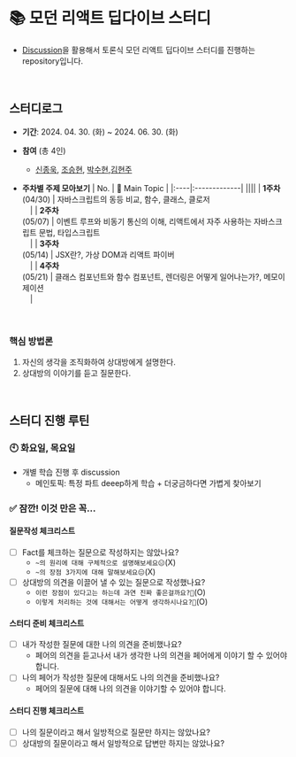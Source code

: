 # 📚 모던 리액트 딥다이브 스터디
- [Discussion](https://github.com/React-Momentum-Project/React_DeepDive_Study/discussions)을 활용해서 토론식 모던 리액트 딥다이브 스터디를 진행하는 repository입니다.

<br />

## 스터디로그
- __기간__: 2024. 04. 30. (화) ~ 2024. 06. 30. (화)
- __참여__ (총 4인)
  - [신종욱](https://github.com/dlsxjzld), [조승현](https://github.com/SeungHyune), [박수현](https://github.com/pySoo),[김현주](https://github.com/kim-hyunjoo)
  
- __주차별 주제 모아보기__
  | No. | 💬 Main Topic |
  |:----|:-------------|
  ||||
  | __1주차__<br>(04/30) | 자바스크립트의 동등 비교, 함수, 클래스, 클로저<br>　|
  | __2주차__<br>(05/07) | 이벤트 루프와 비동기 통신의 이해, 리액트에서 자주 사용하는 자바스크립트 문법, 타입스크립트<br>　|
  | __3주차__<br>(05/14) | JSX란?, 가상 DOM과 리액트 파이버<br>　|
  | __4주차__<br>(05/21) | 클래스 컴포넌트와 함수 컴포넌트, 렌더링은 어떻게 일어나는가?, 메모이제이션<br>　|
  
<br>

### 핵심 방법론
1. 자신의 생각을 조직화하여 상대방에게 설명한다.
2. 상대방의 이야기를 듣고 질문한다.

<br>

## 스터디 진행 루틴

### 🕙 화요일, 목요일
- 개별 학습 진행 후 discussion
  - 메인토픽: 특정 파트 deeep하게 학습 + 더궁금하다면 가볍게 찾아보기

### ✅ 잠깐! 이것 만은 꼭…

#### 질문작성 체크리스트
  - [ ] Fact를 체크하는 질문으로 작성하지는 않았나요?
    - `~의 원리에 대해 구체적으로 설명해보세요😑`(X)
    - `~의 장점 3가지에 대해 말해보세요😑`(X)
  - [ ] 상대방의 의견을 이끌어 낼 수 있는 질문으로 작성했나요?
    - `이런 장점이 있다고는 하는데 과연 진짜 좋은걸까요?🤔`(O)
    - `이렇게 처리하는 것에 대해서는 어떻게 생각하시나요?🤔`(O)

#### 스터디 준비 체크리스트
  - [ ] 내가 작성한 질문에 대한 나의 의견을 준비했나요?
    - 페어의 의견을 듣고나서 내가 생각한 나의 의견을 페어에게 이야기 할 수 있어야 합니다.
  - [ ] 나의 페어가 작성한 질문에 대해서도 나의 의견을 준비했나요?
    - 페어의 질문에 대해 나의 의견을 이야기할 수 있어야 합니다.

#### 스터디 진행 체크리스트
  - [ ] 나의 질문이라고 해서 일방적으로 질문만 하지는 않았나요?
  - [ ] 상대방의 질문이라고 해서 일방적으로 답변만 하지는 않았나요?
<br>
